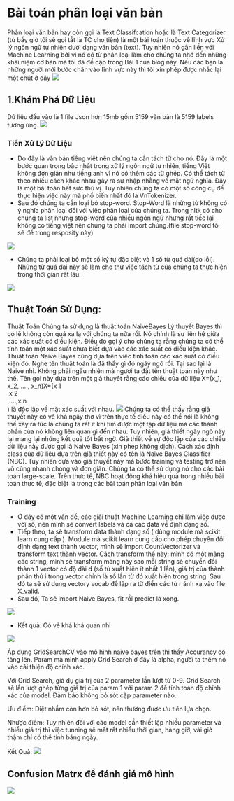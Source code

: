 # Bài toán phân loại văn bản
Phân loại văn bản hay còn gọi là Text Classifcation hoặc là Text Categorizer (từ bầy giờ tôi sẽ gọi tắt là TC cho tiện) là một bài toán thuộc về lĩnh vực Xử lý ngôn ngữ tự nhiên dưới dạng văn bản (text). Tuy nhiên nó gắn liền với Machine Learning bởi vì nó có từ phân loại làm cho chúng ta nhớ đến những khái niệm cơ bản mà tôi đã đề cập trong Bài 1 của blog này. Nếu các bạn là những người mới bước chân vào lĩnh vực này thì tôi xin phép được nhắc lại một chút ở đây
<img src="https://cdn-images-1.medium.com/max/700/1*ljCBykAJUnvaZcuPYwm4_A.png">

## 1.Khám Phá Dữ Liệu
Dữ liệu đầu vào là 1 file Json hơn 15mb gốm 5159 văn bản là 5159 labels tương ứng. 
<img src="https://i.imgur.com/zikhsp6.png">
### Tiền Xử Lý Dữ Liệu
* Do đây là văn bản tiếng việt nên chúng ta cần tách từ cho nó. Đây là một bước quan trọng bậc nhất trong xử lý ngôn ngữ tự nhiên, tiếng Việt không đơn giản như tiếng anh vì nó có thêm các từ ghép. Có thể tách từ theo nhiều cách khác nhau gây ra sự nhập nhằng về mặt ngữ nghĩa. Đây là một bài toán hết sức thú vị. Tuy nhiên chúng ta có một số công cụ để thực hiện việc này mà phổ biến nhất đó là VnTokenizer.
* Sau đó chúng ta cần loại bỏ stop-word. Stop-Word là những từ không có ý nghĩa phân loại đối với việc phân loại của chúng ta. Trong nltk có cho chúng ta list nhưng stop-word của nhiều ngôn ngữ nhưng rất tiếc lại không có tiếng việt nên chúng ta phải import chúng.(file stop-word tôi sẽ để trong resposity này)
<img src="https://i.imgur.com/6TiF5o4.png">

* Chúng ta phải loại bỏ một số ký tự đặc biệt và 1 số từ quá dài(do lỗi). Những từ quá dài này sẽ làm cho thư việc tách từ của chúng ta thực hiện trong thời gian rất lâu. 

<img src="https://i.imgur.com/8OKWUzz.png">

## Thuật Toán Sử Dụng:
Thuật Toán Chúng ta sử dụng là thuật toán NaiveBayes 
Lý thuyết Bayes thì có lẽ không còn quá xa lạ với chúng ta nữa rồi. Nó chính là sự liên hệ giữa các xác suất có điều kiện. Điều đó gợi ý cho chúng ta rằng chúng ta có thể tính toán một xác suất chưa biết dựa vào các xác suất có điều kiện khác. Thuật toán Naive Bayes cũng dựa trên việc tính toán các xác suất có điều kiện đó. Nghe tên thuật toán là đã thấy gì đó ngây ngô rồi. Tại sao lại là Naive nhỉ. Không phải ngẫu nhiên mà người ta đặt tên thuật toán này như thế. Tên gọi này dựa trên một giả thuyết rằng các chiều của dữ liệu X=(x_1, x_2, ...., x_n)X=(x 
1
​	
 ,x 
2
​	
 ,....,x 
n
​	
 ) là độc lập về mặt xác suất với nhau. 
 <img src="https://viblo.asia/uploads/a468626e-0831-4efb-b4be-537f5329f050.png"> Chúng ta có thể thấy rằng giả thuyết này có vẻ khá ngây thơ vì trên thực tế điều này có thể nói là không thể xảy ra tức là chúng ta rất ít khi tìm được một tập dữ liệu mà các thành phần của nó không liên quan gì đến nhau. Tuy nhiên, giả thiết ngây ngô này lại mang lại những kết quả tốt bất ngờ. Giả thiết về sự độc lập của các chiều dữ liệu này được gọi là Naive Bayes (xin phép không dịch). Cách xác định class của dữ liệu dựa trên giả thiết này có tên là Naive Bayes Classifier (NBC). Tuy nhiên dựa vào giả thuyết này mà bước training và testing trở nên vô cùng nhanh chóng và đơn giản. Chúng ta có thể sử dụng nó cho các bài toán large-scale. Trên thực tế, NBC hoạt động khá hiệu quả trong nhiều bài toán thực tế, đặc biệt là trong các bài toán phân loại văn bản

### Training 
* Ở đây có một vấn đề, các giải thuật Machine Learning chỉ làm việc được với số, nên mình sẽ convert labels và cả các data về định dạng số. 
* Tiếp theo, ta sẽ transform data thành dạng số ( dùng module mà scikit learn cung cấp ). Module mà scikit learn cung cấp cho phép chuyển đổi định dạng text thành vector, mình sẽ import CountVectorizer và transform text thành vector. Cách transform thế này: mình có một mảng các string, mình sẽ transform mảng này sao mỗi string sẽ chuyển đổi thành 1 vector có độ dài d (số từ xuất hiện ít nhất 1 lần), giá trị của thành phần thứ i trong vector chính là số lần từ đó xuất hiện trong string.
Sau đó ta sẽ sử dụng vectory vocab để lập ra từ điển các từ r ánh xạ vào file X_valid.
* Sau đó, Ta sẽ import Naive Bayes, fit rồi predict là xong. 
<img src="https://i.imgur.com/S9tEuKk.png">

* Kết quả: Có vẻ khá khả quan nhỉ
<img src="https://i.imgur.com/KNi1c69.png">

Áp dụng GridSearchCV vào mô hình naive bayes trên thì thấy Accurancy có tăng lên. Param mà mình apply Grid Search ở đây là alpha, người ta thêm nó vào cải thiện độ chính xác.

Với Grid Search, giả dụ giá trị của 2 parameter lần lượt từ 0-9. Grid Search sẽ lần lượt ghép từng giá trị của param 1 với param 2 để tính toán độ chính xác của model. Đảm bảo không bỏ sót cặp parameter nào.

Ưu điểm: Diệt nhầm còn hơn bỏ sót, nên thường được ưu tiên lựa chọn.

Nhược điểm: Tuy nhiên đối với các model cần thiết lập nhiều parameter và nhiều giá trị thì việc tunning sẽ mất rất nhiều thời gian, hàng giờ, vài giờ thậm chỉ có thể tính bằng ngày.

Kết Quả: 
<img src="https://i.imgur.com/GQFVg2D.png">

## Confusion Matrx để đánh giá mô hình
<img src="https://i.imgur.com/FGWxe1w.png">

